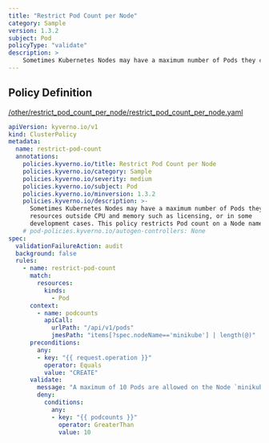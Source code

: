 ```yaml
---
title: "Restrict Pod Count per Node"
category: Sample
version: 1.3.2
subject: Pod
policyType: "validate"
description: >
    Sometimes Kubernetes Nodes may have a maximum number of Pods they can accommodate due to resources outside CPU and memory such as licensing, or in some development cases. This policy restricts Pod count on a Node named `minikube` to be no more than 10.
---
```


## Policy Definition
<a href="https://github.com/kyverno/policies/raw/main//other/restrict_pod_count_per_node/restrict_pod_count_per_node.yaml" target="-blank">/other/restrict_pod_count_per_node/restrict_pod_count_per_node.yaml</a>

```yaml
apiVersion: kyverno.io/v1
kind: ClusterPolicy
metadata:
  name: restrict-pod-count
  annotations:
    policies.kyverno.io/title: Restrict Pod Count per Node
    policies.kyverno.io/category: Sample
    policies.kyverno.io/severity: medium
    policies.kyverno.io/subject: Pod
    policies.kyverno.io/minversion: 1.3.2
    policies.kyverno.io/description: >-
      Sometimes Kubernetes Nodes may have a maximum number of Pods they can accommodate due to
      resources outside CPU and memory such as licensing, or in some
      development cases. This policy restricts Pod count on a Node named `minikube` to be no more than 10.
    # pod-policies.kyverno.io/autogen-controllers: None
spec:
  validationFailureAction: audit
  background: false
  rules:
    - name: restrict-pod-count
      match:
        resources:
          kinds:
            - Pod
      context:
        - name: podcounts
          apiCall:
            urlPath: "/api/v1/pods"
            jmesPath: "items[?spec.nodeName=='minikube'] | length(@)"
      preconditions:
        any:
        - key: "{{ request.operation }}"
          operator: Equals
          value: "CREATE"
      validate:
        message: "A maximum of 10 Pods are allowed on the Node `minikube`"
        deny:
          conditions:
            any:
            - key: "{{ podcounts }}"
              operator: GreaterThan
              value: 10
```
